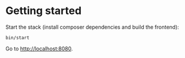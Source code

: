 # Getting started

Start the stack (install composer dependencies and build the frontend):

```shell
bin/start
```

Go to <http://localhost:8080>.
